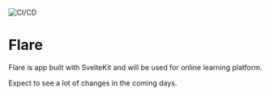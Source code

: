 ![CI/CD](https://github.com/PlanetUI/flare/actions/workflows/node.yml/badge.svg)

# Flare

Flare is app built with SvelteKit and will be used for online learning platform.

Expect to see a lot of changes in the coming days.